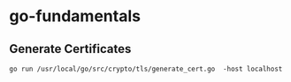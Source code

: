 # go-fundamentals

## Generate Certificates
`go run /usr/local/go/src/crypto/tls/generate_cert.go  -host localhost`

